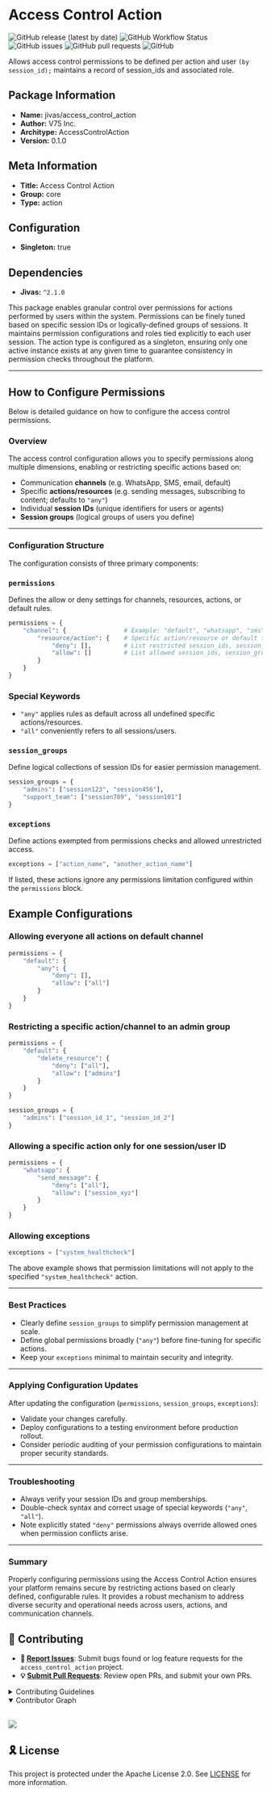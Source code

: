 # Access Control Action

![GitHub release (latest by date)](https://img.shields.io/github/v/release/TrueSelph/access_control_action)
![GitHub Workflow Status](https://img.shields.io/github/actions/workflow/status/TrueSelph/access_control_action/test-access_control_action.yaml)
![GitHub issues](https://img.shields.io/github/issues/TrueSelph/access_control_action)
![GitHub pull requests](https://img.shields.io/github/issues-pr/TrueSelph/access_control_action)
![GitHub](https://img.shields.io/github/license/TrueSelph/access_control_action)

Allows access control permissions to be defined per action and user `(by session_id);` maintains a record of session_ids and associated role.

## Package Information

- **Name:** jivas/access_control_action
- **Author:** V75 Inc.
- **Architype:** AccessControlAction
- **Version:** 0.1.0

## Meta Information

- **Title:** Access Control Action
- **Group:** core
- **Type:** action

## Configuration

- **Singleton:** true

## Dependencies

- **Jivas:** `^2.1.0`

This package enables granular control over permissions for actions performed by users within the system. Permissions can be finely tuned based on specific session IDs or logically-defined groups of sessions. It maintains permission configurations and roles tied explicitly to each user session. The action type is configured as a singleton, ensuring only one active instance exists at any given time to guarantee consistency in permission checks throughout the platform.

---

## How to Configure Permissions

Below is detailed guidance on how to configure the access control permissions.

### Overview

The access control configuration allows you to specify permissions along multiple dimensions, enabling or restricting specific actions based on:
- Communication **channels** (e.g. WhatsApp, SMS, email, default)
- Specific **actions/resources** (e.g. sending messages, subscribing to content; defaults to `"any"`)
- Individual **session IDs** (unique identifiers for users or agents)
- **Session groups** (logical groups of users you define)

---

### Configuration Structure

The configuration consists of three primary components:

### `permissions`

Defines the allow or deny settings for channels, resources, actions, or default rules.

```python
permissions = {
    "channel": {                # Example: "default", "whatsapp", "sms"
        "resource/action": {    # Specific action/resource or default to "any"
            "deny": [],         # List restricted session_ids, session_groups, or keyword "all"
            "allow": []         # List allowed session_ids, session_groups, or keyword "all"
        }
    }
}
```

### Special Keywords
- `"any"` applies rules as default across all undefined specific actions/resources.
- `"all"` conveniently refers to all sessions/users.

### `session_groups`

Define logical collections of session IDs for easier permission management.

```python
session_groups = {
    "admins": ["session123", "session456"],
    "support_team": ["session789", "session101"]
}
```

### `exceptions`

Define actions exempted from permissions checks and allowed unrestricted access.

```python
exceptions = ["action_name", "another_action_name"]
```

If listed, these actions ignore any permissions limitation configured within the `permissions` block.

## Example Configurations

### Allowing everyone all actions on default channel

```python
permissions = {
    "default": {
        "any": {
            "deny": [],
            "allow": ["all"]
        }
    }
}
```

### Restricting a specific action/channel to an admin group

```python
permissions = {
    "default": {
        "delete_resource": {
            "deny": ["all"],
            "allow": ["admins"]
        }
    }
}

session_groups = {
    "admins": ["session_id_1", "session_id_2"]
}
```

### Allowing a specific action only for one session/user ID

```python
permissions = {
    "whatsapp": {
        "send_message": {
            "deny": ["all"],
            "allow": ["session_xyz"]
        }
    }
}
```

### Allowing exceptions

```python
exceptions = ["system_healthcheck"]
```

The above example shows that permission limitations will not apply to the specified `"system_healthcheck"` action.

---

### Best Practices
- Clearly define `session_groups` to simplify permission management at scale.
- Define global permissions broadly (`"any"`) before fine-tuning for specific actions.
- Keep your `exceptions` minimal to maintain security and integrity.

---

### Applying Configuration Updates
After updating the configuration (`permissions`, `session_groups`, `exceptions`):

- Validate your changes carefully.
- Deploy configurations to a testing environment before production rollout.
- Consider periodic auditing of your permission configurations to maintain proper security standards.

---

### Troubleshooting
- Always verify your session IDs and group memberships.
- Double-check syntax and correct usage of special keywords (`"any"`, `"all"`).
- Note explicitly stated `"deny"` permissions always override allowed ones when permission conflicts arise.

---

### Summary
Properly configuring permissions using the Access Control Action ensures your platform remains secure by restricting actions based on clearly defined, configurable rules. It provides a robust mechanism to address diverse security and operational needs across users, actions, and communication channels.

## 🔰 Contributing

- **🐛 [Report Issues](https://github.com/TrueSelph/access_control_action/issues)**: Submit bugs found or log feature requests for the `access_control_action` project.
- **💡 [Submit Pull Requests](https://github.com/TrueSelph/access_control_action/blob/main/CONTRIBUTING.md)**: Review open PRs, and submit your own PRs.

<details closed>
<summary>Contributing Guidelines</summary>

1. **Fork the Repository**: Start by forking the project repository to your GitHub account.
2. **Clone Locally**: Clone the forked repository to your local machine using a git client.
   ```sh
   git clone https://github.com/TrueSelph/access_control_action
   ```
3. **Create a New Branch**: Always work on a new branch, giving it a descriptive name.
   ```sh
   git checkout -b new-feature-x
   ```
4. **Make Your Changes**: Develop and test your changes locally.
5. **Commit Your Changes**: Commit with a clear message describing your updates.
   ```sh
   git commit -m 'Implemented new feature x.'
   ```
6. **Push to GitHub**: Push the changes to your forked repository.
   ```sh
   git push origin new-feature-x
   ```
7. **Submit a Pull Request**: Create a PR against the original project repository. Clearly describe the changes and their motivations.
8. **Review**: Once your PR is reviewed and approved, it will be merged into the main branch. Congratulations on your contribution!
</details>

<details open>
<summary>Contributor Graph</summary>
<br>
<p align="left">
    <a href="https://github.com/TrueSelph/access_control_action/graphs/contributors">
        <img src="https://contrib.rocks/image?repo=TrueSelph/access_control_action" />
   </a>
</p>
</details>

## 🎗 License

This project is protected under the Apache License 2.0. See [LICENSE](./LICENSE) for more information.